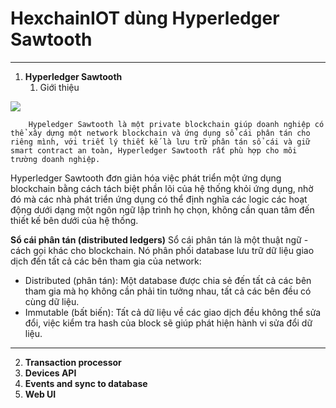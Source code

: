 # HexchainIOT dùng Hyperledger Sawtooth

----------
1. **Hyperledger Sawtooth**
    1. Giới thiệu
        
![](https://paper-attachments.dropbox.com/s_A49AF95B115220B6F355E69A2C5916E7F5C836867B523F2AA209107E575E0D8D_1583231254875_image.png)

        Hypeledger Sawtooth là một private blockchain giúp doanh nghiệp có thể xây dựng một network blockchain và ứng dụng sổ cái phân tán cho riêng mình, với triết lý thiết kế là lưu trữ phân tán sổ cái và giữ smart contract an toàn, Hyperledger Sawtooth rất phù hợp cho môi trường doanh nghiệp.
        

Hyperledger Sawtooth đơn giản hóa việc phát triển một ứng dụng blockchain bằng cách tách biệt phần lõi của hệ thống khỏi ứng dụng, nhờ đó mà các nhà phát triển ứng dụng có thể định nghĩa các logic các hoạt động dưới dạng một ngôn ngữ lập trình họ chọn, không cần quan tâm đến thiết kế bên dưới của hệ thống.

    

**Sổ cái phân tán (distributed ledgers)**
Sổ cái phân tán là một thuật ngữ - cách gọi khác cho blockchain. Nó phân phối database lưu trữ dữ liệu giao dịch đến tất cả các bên tham gia của network:

- Distributed (phân tán): Một database được chia sẻ đến tất cả các bên tham gia mà họ không cần phải tin tưởng nhau, tất cả các bên đều có cùng dữ liệu.
- Immutable (bất biến): Tất cả dữ liệu về các giao dịch đều không thể sửa đổi, việc kiểm tra hash của block sẽ giúp phát hiện hành vi sửa đổi dữ liệu.
****

    



2. **Transaction processor**
1. **Devices API**
2. **Events and sync to database**
3. **Web UI**

